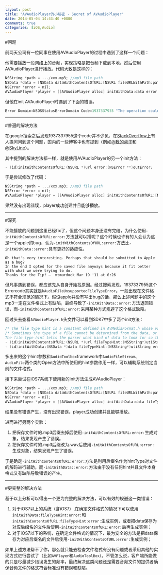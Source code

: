 ```yaml
---
layout: post
title: "AVAudioPlayer的小秘密 - Secret of AVAudioPlayer"
date: 2014-05-04 14:43:40 +0800
comments: true
categories: [iOS,Audio]
---
```


#问题

前两天公司有一位同事在使用AVAudioPlayer的过程中遇到了这样一个问题：

他需要播放一段网络上的音频，实现策略是把音频下载到本地，然后使用AVAudioPlayer进行播放。代码大致是这样的：

```objective-c
NSString *path = .../xxx.mp3; //mp3 file path
NSData *data = [NSData dataWithContentsOfURL:[NSURL fileURLWithPath:path]];
NSError *error = nil;
AVAudioPlayer *player = [[AVAudioPlayer alloc] initWithData:data error:&error];
```

但他在init AVAudioPlayer时遇到了下面的错误。

```objective-c
Error Domain=NSOSStatusErrorDomain Code=1937337955 "The operation couldn’t be completed. (OSStatus error 1937337955.)"
```

----------

#普遍的解决方法

在google搜索之后发现1937337955这个code并不少见，在[StackOverflow](http://stackoverflow.com/questions/4901709/iphone-avaudioplayer-unsupported-file-type)上有人提问问到这个问题，国内的一些博客中也有提到（例如[@我的桌子](http://zhu340381425.blog.163.com/blog/static/75952514201192021013852)和[@SkyLine](http://blog.sina.com.cn/s/blog_7cb9b3b80101d8ap.html)）。

其中提到的解决方法都一样，就是使用AVAudioPlayer的另一个init方法：

```objective-c
- (id)initWithContentsOfURL:(NSURL *)url error:(NSError **)outError;
```
于是尝试修改了代码：

```objective-c
NSString *path = .../xxx.mp3; //mp3 file path
NSError *error = nil;
AVAudioPlayer *player = [[AVAudioPlayer alloc] initWithContentsOfURL:[NSURL fileURLWithPath:path] error:&error];
```
果然没有出现错误，player成功创建并且能够播放。

----------

#深究

不能播放的问题到这里已经fix了，但这个问题本身还没有完结，为什么使用`-initWithContentsOfURL:error:`方法就可以播呢？这个时候也许有的人会认为这是一个apple的bug，认为`-initWithContentsOfURL:error:`方法比`-initWithData::error:`具有更好的适应性。


	Oh that's very interesting. Perhaps that should be submitted to Apple as a bug? 
	In the end I opted for the saved file anyways because it fit better with what we were trying to do. 
	Thanks for the Tip! –  mtmurdock Mar 19 '11 at 0:26


但凡事遇到错误，都应该先从自身开始找原因。经过搜索发现，1937337955这个Errorcode其实就是`kAudioFileUnsupportedFileTypeError`，一般出现在文件格式不符合规范的情况下。假设apple并没有写出bug的话，那么上述问题中的这个mp3一定在文件格式上有缺陷，最终导致了`-initWithData::error:`方法返回错误，而`-initWithContentsOfURL:error:`采用某种方式规避了这个格式缺陷。

回过头去查看`AVAudioPlayer.h`头文件可以看到SDK7中多了两个init方法：

```objective-c
/* The file type hint is a constant defined in AVMediaFormat.h whose value is a UTI for a file format. e.g. AVFileTypeAIFF. */
/* Sometimes the type of a file cannot be determined from the data, or it is actually corrupt.
The file type hint tells the parser what kind of data to look for so that files which are not self identifying or possibly even corrupt can be successfully parsed. */
- (id)initWithContentsOfURL:(NSURL *)url fileTypeHint:(NSString*)utiString error:(NSError **)outError NS_AVAILABLE(10_9, 7_0);
- (id)initWithData:(NSData *)data fileTypeHint:(NSString*)utiString error:(NSError **)outError NS_AVAILABLE(10_9, 7_0);
```

多出来的这个hint参数和`AudioToolbox`framework中`AudioFileStream`、`AudioFile`两个类的Open方法中所使用的hint参数作用一样，可以辅助系统判定当前的文件格式。

接下来尝试在iOS7系统下使用新的init方法生成AVAudioPlayer：

```objective-c
NSString *path = .../xxx.mp3; //mp3 file path
NSData *data = [NSData dataWithContentsOfURL:[NSURL fileURLWithPath:path]];
NSError *error = nil;
AVAudioPlayer *player = [[AVAudioPlayer alloc] initWithData:data fileTypeHint:AVFileTypeMPEGLayer3 error:&error];
```

结果没有错误产生，没有出现错误，player成功创建并且能够播放。

进而进行另两个实验：

1. 把保存文件时的.mp3后缀去掉后使用`-initWithContentsOfURL:error:`生成对象，结果发现产生了错误。
2. 把保存文件时的.mp3后缀改为.wav后使用`-initWithContentsOfURL:error:`生成对象，结果发现产生了错误。

于是确定`-initWithContentsOfURL:error:`方法是利用后缀名作为hintType对文件的解码进行辅助，而`-initWithData::error:`方法由于没有任何hint并且文件本身格式又有缺陷导致错误的产生。

----------

#更完整的解决方法

基于以上分析可以得出一个更为完整的解决方法，可以有效的规避这一类错误：

1. 对于iOS7以上的系统（含iOS7）,在确定文件格式的情况下可以使用`initWithData:fileTypeHint:error:`和`initWithContentsOfURL:fileTypeHint:error:`生成实例，或者把data保存为对应后缀名的文件后使用`-initWithContentsOfURL:error:`后再生成实例；
2. 对于iOS7以下的系统，在确定文件格式的情况下，最为安全的方法是把data保存为对应后缀名的文件后使用`-initWithContentsOfURL:error:`生成实例；

如果上述方法帮不了你，那么就只能去检查文件格式有没有问题或者采用其他的实现方式进行尝试了（比如`AVPlayer`和`AudioToolBox`）。不管怎么说，客户端所能做的只是尽量减少错误发生的频率，最终解决这类问题还是需要音频文件的提供者确保音频文件的格式符合标准没有错误和缺陷。